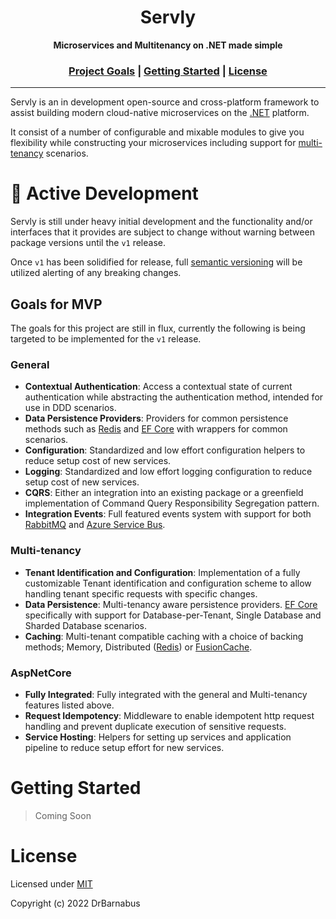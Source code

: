 <h1 align="center">Servly</h1>

<div align="center">
    <strong>Microservices and Multitenancy on .NET made simple</strong>
</div>

<div align="center">
    <h3>
        <a href="#goals-for-mvp">Project Goals</a>
        <span> | </span>
        <a href="#getting-started">Getting Started</a>
        <span> | </span>
        <a href="#license">License</a>
    </h3>
</div>

---

Servly is an in development open-source and cross-platform framework to assist building modern cloud-native microservices on the [.NET](https://dot.net) platform.

It consist of a number of configurable and mixable modules to give you flexibility while constructing your microservices including support for [multi-tenancy](https://en.wikipedia.org/wiki/Multitenancy) scenarios.

# :construction: Active Development

Servly is still under heavy initial development and the functionality and/or interfaces that it provides are subject to change without warning between package versions until the `v1` release.

Once `v1` has been solidified for release, full [semantic versioning](https://semver.org/) will be utilized alerting of any breaking changes.

## Goals for MVP

The goals for this project are still in flux, currently the following is being targeted to be implemented for the `v1` release.

### General

- **Contextual Authentication**: Access a contextual state of current authentication while abstracting the authentication method, intended for use in DDD scenarios.
- **Data Persistence Providers**: Providers for common persistence methods such as [Redis](https://redis.io/) and [EF Core](https://docs.microsoft.com/en-us/ef/core/) with wrappers for common scenarios.
- **Configuration**: Standardized and low effort configuration helpers to reduce setup cost of new services.
- **Logging**: Standardized and low effort logging configuration to reduce setup cost of new services.
- **CQRS**: Either an integration into an existing package or a greenfield implementation of Command Query Responsibility Segregation pattern.
- **Integration Events**: Full featured events system with support for both [RabbitMQ](https://www.rabbitmq.com/) and [Azure Service Bus](https://docs.microsoft.com/en-us/azure/service-bus-messaging/).

### Multi-tenancy

- **Tenant Identification and Configuration**: Implementation of a fully customizable Tenant identification and configuration scheme to allow handling tenant specific requests with specific changes.
- **Data Persistence**: Multi-tenancy aware persistence providers. [EF Core](https://docs.microsoft.com/en-us/ef/core/) specifically with support for Database-per-Tenant, Single Database and Sharded Database scenarios.
- **Caching**: Multi-tenant compatible caching with a choice of backing methods; Memory, Distributed ([Redis](https://redis.io/)) or [FusionCache](https://github.com/jodydonetti/ZiggyCreatures.FusionCache).

### AspNetCore

- **Fully Integrated**: Fully integrated with the general and Multi-tenancy features listed above.
- **Request Idempotency**: Middleware to enable idempotent http request handling and prevent duplicate execution of sensitive requests.
- **Service Hosting**: Helpers for setting up services and application pipeline to reduce setup effort for new services.

# Getting Started

> Coming Soon

# License

Licensed under [MIT](./LICENSE)

Copyright (c) 2022 DrBarnabus

